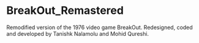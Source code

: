# BreakOut_Remastered
Remodified version of the 1976 video game BreakOut. Redesigned, coded and developed by Tanishk Nalamolu and Mohid Qureshi.
